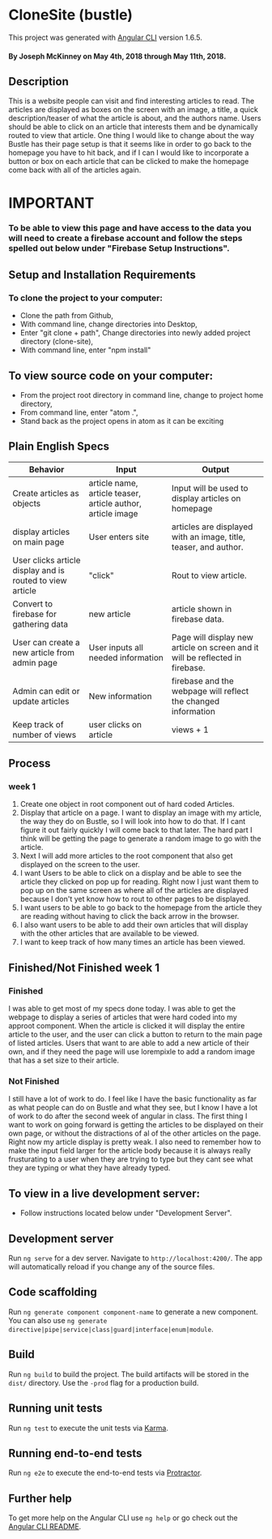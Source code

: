 # CloneSite (bustle)

This project was generated with [Angular CLI](https://github.com/angular/angular-cli) version 1.6.5.

#### By Joseph McKinney on May 4th, 2018 through May 11th, 2018.

## Description
This is a website people can visit and find interesting articles to read.  The articles are displayed as boxes on the screen with an image, a title, a quick description/teaser of what the article is about, and the authors name.  Users should be able to click on an article that interests them and be dynamically routed to view that article.  One thing I would like to change about the way Bustle has their page setup is that it seems like in order to go back to the homepage you have to hit back, and if I can I would like to incorporate a button or box on each article that can be clicked to make the homepage come back with all of the articles again.  

# IMPORTANT
### To be able to view this page and have access to the data you will need to create a firebase account and follow the steps spelled out below under "Firebase Setup Instructions".

## Setup and Installation Requirements
### To clone the project to your computer:
* Clone the path from Github,
* With command line, change directories into Desktop,
* Enter "git clone + path",
Change directories into newly added project directory (clone-site),
* With command line, enter "npm install"

## To view source code on your computer:
* From the project root directory in command line, change to project home directory,
*  From command line, enter "atom .",
* Stand back as the project opens in atom as it can be exciting

## Plain English Specs
Behavior | Input | Output
---------|-------|-------
Create articles as objects | article name, article teaser, article author, article image | Input will be used to display articles on homepage
display articles on main page | User enters site | articles are displayed with an image, title, teaser, and author.
User clicks article display and is routed to view article | "click" | Rout to view article.
Convert to firebase for gathering data | new article | article shown in firebase data.
User can create a new article from admin page | User inputs all needed information | Page will display new article on screen and it will be reflected in firebase.
Admin can edit or update articles | New information | firebase and the webpage will reflect the changed information
Keep track of number of views | user clicks on article | views + 1

## Process
### week 1
1. Create one object in root component out of hard coded Articles.  
2.  Display that article on a page.  I want to display an image with my article, the way they do on Bustle, so I will look into how to do that.  If I cant figure it out fairly quickly I will come back to that later.  The hard part I think will be getting the page to generate a random image to go with the article.  
3. Next I will add more articles to the root component that also get displayed on the screen to the user.
4. I want Users to be able to click on a display and be able to see the article they clicked on pop up for reading.  Right now I just want them to pop up on the same screen as where all of the articles are displayed because I don't yet know how to rout to other pages to be displayed.
5. I want users to be able to go back to the homepage from the article they are reading without having to click the back arrow in the browser.
6. I also want users to be able to add their own articles that will display with the other articles that are available to be viewed.
7.  I want to keep track of how many times an article has been viewed.

## Finished/Not Finished week 1
### Finished

I was able to get most of my specs done today.  I was able to get the webpage to display a series of articles that were hard coded into my approot component.  When the article is clicked it will display the entire article to the user, and the user can click a button to return to the main page of listed articles.  Users that want to are able to add a new article of their own, and if they need the page will use lorempixle to add a random image that has a set size to their article.

### Not Finished

I still have a lot of work to do.  I feel like I have the basic functionality as far as what people can do on Bustle and what they see, but I know I have a lot of work to do after the second week of angular in class.  The first thing I want to work on going forward is getting the articles to be displayed on their own page, or without the distractions of al of the other articles on the page.  Right now my article display is pretty weak.  I also need to remember how to make the input field larger for the article body because it is always really frusturating to a user when they are trying to type but they cant see what they are typing or what they have already typed.






## To view in a live development server:
* Follow instructions located below under "Development Server".  

## Development server

Run `ng serve` for a dev server. Navigate to `http://localhost:4200/`. The app will automatically reload if you change any of the source files.

## Code scaffolding

Run `ng generate component component-name` to generate a new component. You can also use `ng generate directive|pipe|service|class|guard|interface|enum|module`.

## Build

Run `ng build` to build the project. The build artifacts will be stored in the `dist/` directory. Use the `-prod` flag for a production build.

## Running unit tests

Run `ng test` to execute the unit tests via [Karma](https://karma-runner.github.io).

## Running end-to-end tests

Run `ng e2e` to execute the end-to-end tests via [Protractor](http://www.protractortest.org/).

## Further help

To get more help on the Angular CLI use `ng help` or go check out the [Angular CLI README](https://github.com/angular/angular-cli/blob/master/README.md).
